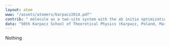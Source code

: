 ```yaml
---
layout: atom
www: "/assets/atomers/karpacz2014.pdf"
contrib: " molecule as a two-site system with the ab initio optimization of single-particle wave functions in the correlated state revisited: Electron-proton coupling "
data: "50th Karpacz School of Theoretical Physics (Karpacz, Poland, March 7, 2014) "
---
```

Nothing
